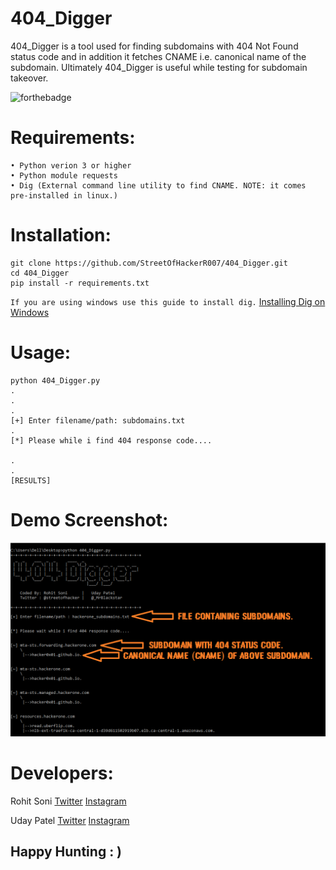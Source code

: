 # 404_Digger

404_Digger is a tool used for finding subdomains with 404 Not Found status code and in addition it fetches CNAME i.e. canonical name of the subdomain. Ultimately 404_Digger is useful while testing for subdomain takeover.

<img src="https://camo.githubusercontent.com/2fb0723ef80f8d87a51218680e209c66f213edf8/68747470733a2f2f666f7274686562616467652e636f6d2f696d616765732f6261646765732f6d6164652d776974682d707974686f6e2e737667" alt="forthebadge" data-canonical-src="https://forthebadge.com/images/badges/made-with-python.svg" style="max-width:100%;">

# Requirements:
```
• Python verion 3 or higher
• Python module requests
• Dig (External command line utility to find CNAME. NOTE: it comes pre-installed in linux.)
```

# Installation:
```
git clone https://github.com/StreetOfHackerR007/404_Digger.git
cd 404_Digger
pip install -r requirements.txt
 ```
`If you are using windows use this guide to install dig.`  [Installing Dig on Windows](https://samsclass.info/40/proj/digwin.htm)

 
 # Usage:
 ```
 python 404_Digger.py
 .
 .
 .
 [+] Enter filename/path: subdomains.txt
 .
 [*] Please while i find 404 response code....
 
.
.
[RESULTS]
 ```
 
 # Demo Screenshot: 
 ![Demo screenshot of 404_Digger](https://github.com/StreetOfHackerR007/404_Digger/blob/master/Demo.png)
 
 # Developers:
 Rohit Soni [Twitter](https://twitter.com/streetofhacker) [Instagram](https://www.instagram.com/street_of_hacker/)
 
 Uday Patel [Twitter](https://twitter.com/mrblackstar07) [Instagram](https://www.instagram.com/mrblackstar07/)
 
 ## Happy Hunting : )
